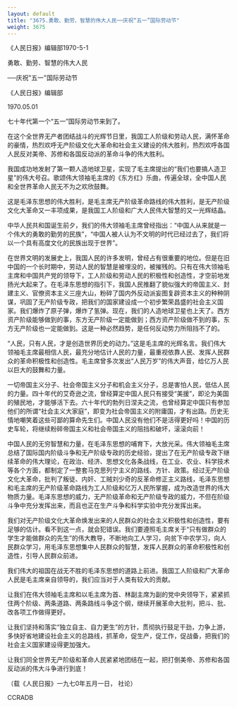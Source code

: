 ```yaml
---
layout: default
title: "3675.勇敢、勤劳、智慧的伟大人民──庆祝“五一”国际劳动节"
weight: 3675
---
```


《人民日报》编辑部1970-5-1

勇敢、勤劳、智慧的伟大人民

──庆祝"五一"国际劳动节

《人民日报》编辑部

1970.05.01

七十年代第一个“五一”国际劳动节来到了。

在这个全世界无产者团结战斗的光辉节日里，我国工人阶级和劳动人民，满怀革命的豪情，热烈欢呼无产阶级文化大革命和社会主义建设的伟大胜利，热烈欢呼各国人民反对美帝、苏修和各国反动派的革命斗争的伟大胜利。

我国成功地发射了第一颗人造地球卫星，实现了毛主席提出的“我们也要搞人造卫星”的伟大号召。歌颂伟大领袖毛主席的《东方红》乐曲，传遍全球，全中国人民和全世界革命人民无不为之欢欣鼓舞。

这是毛泽东思想的伟大胜利，是毛主席无产阶级革命路线的伟大胜利，是无产阶级文化大革命又一丰项成果，是我国工人阶级和广大人民伟大智慧的又一光辉结晶。

中华人民共和国诞生前夕，我们的伟大领袖毛主席曾经指出：“中国人从来就是一个伟大的勇敢的勤劳的民族”，“中国人被人认为不文明的时代已经过去了，我们将以一个具有高度文化的民族出现于世界”。

在世界文明的发展史上，我国人民的许多发明，曾经占有很重要的地位。但是在旧中国的一个长时期中，劳动人民的智慧是被埋没的，被摧残的。只有在伟大领袖毛主席和中国共产党的领导下，工人阶级和劳动人民的积极性和创造性，才空前地发扬光大起来了。在毛泽东思想的指引下，我国人民推翻了貌似强大的帝国主义、封建主义、官僚资本主义三座大山，粉碎了国内外反动派妄图复辟资本主义的种种阴谋，巩固了无产阶级专政，把我们的国家建设成一个初步繁荣昌盛的社会主义国家。我们爆炸了原子弹，爆炸了氢弹。现在，我们的人造地球卫星也上天了。西方资产阶级能够做到的事，东方无产阶级一定能做到；西方资产阶级做不到的事，东方无产阶级也一定能做到。这是一种必然趋势，是任何反动势力所阻挡不了的。

“人民，只有人民，才是创造世界历史的动力。”这是毛主席的光辉名言。我们伟大领袖毛主席最相信人民，最充分地估计人民的力量，最重视依靠人民、发挥人民群众的革命积极性和创造性。毛主席曾多次发出“人民万岁”的伟大声音，给亿万人民以巨大的鼓舞和力量。

一切帝国主义分子、社会帝国主义分子和机会主义分子，总是害怕人民，低估人民的力量。四十年代的艾奇逊之流，曾经算定中国人民只有接受“美援”，即沦为美国的殖民地，才能够活下去。六十年代的勃列日涅夫之流，也曾经算定中国只有参加他们的所谓“社会主义大家庭”，即变为社会帝国主义的附庸国，才有出路。历史无情地嘲笑着这些可鄙的算命先生们。中国人民没有他们不是活得更好吗！中国的历史车轮，将继续粉碎帝国主义和社会帝国主义的阻挡和破坏，滚滚向前！

中国人民的无穷智慧和力量，在毛泽东思想的哺育下，大放光采。伟大领袖毛主席总结了国际国内阶级斗争和无产阶级专政的历史经验，提出了在无产阶级专政下继续革命的伟大理论，在政治、经济、思想文化各条战线，在工业、农业、科学技术等各个方面，都制定了一整套马克思列宁主义的路线、方针、政策。经过无产阶级文化大革命，批判了叛徒、内奸、工贼刘少奇的反革命修正主义路线，毛泽东思想和毛主席的无产阶级革命路线为工人阶级和亿万人民所掌握，成为改造世界的伟大物质力量。毛泽东思想的威力，无产阶级革命和无产阶级专政的威力，不但在阶级斗争中充分发挥出来，而且也正在生产斗争和科学实验中充分发挥出来。

我们对无产阶级文化大革命焕发出来的人民群众的社会主义积极性和创造性，要有足够的估计。看不到这一点，就会犯错误。我们要遵照毛主席关于“只有做群众的学生才能做群众的先生”的伟大教导，不断地向工人学习，向贫下中农学习，向人民群众学习，用毛泽东思想集中人民群众的智慧，发挥人民群众的革命积极性和创造性，引导人民群众前进。

我们伟大的祖国在战无不胜的毛泽东思想的道路上前进。我国工人阶级和广大革命人民是毛主席亲自领导的，我们应当对于人类有较大的贡献。

让我们在伟大领袖毛主席和以毛主席为首、林副主席为副的党中央领导下，紧紧抓住两个阶级、两条道路、两条路线斗争这个纲，继续开展革命大批判，把斗、批、改各项工作做得更好。

让我们坚持和落实“独立自主、自力更生”的方针，贯彻执行鼓足干劲，力争上游，多快好省地建设社会主义的总路线，抓革命，促生产，促工作，促战备，把我们的社会主义国家建设得更加强大。

让我们同全世界无产阶级和革命人民紧紧地团结在一起，把打倒美帝、苏修和各国反动派的伟大斗争进行到底！

（载《人民日报》一九七0年五月一日， 社论）

CCRADB

